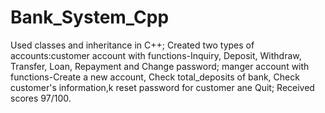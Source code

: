 # Bank_System_Cpp
Used classes and inheritance in C++;
Created two types of accounts:customer account with functions-Inquiry, Deposit, Withdraw, Transfer, Loan, Repayment and Change password; manger account with functions-Create a new account, Check total_deposits of bank, Check customer's information,k reset password for customer ane Quit;
Received scores 97/100.
